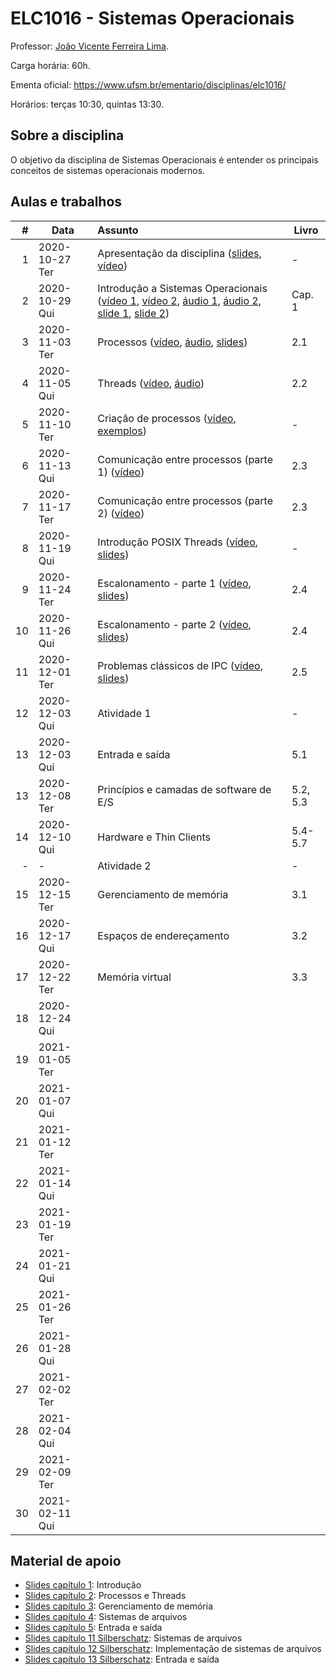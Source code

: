 # ELC1016 - Sistemas Operacionais

Professor: [João Vicente Ferreira Lima](http://www.inf.ufsm.br/~jvlima).

Carga horária: 60h.

Ementa oficial: https://www.ufsm.br/ementario/disciplinas/elc1016/

Horários: terças 10:30, quintas 13:30.

## Sobre a disciplina

O objetivo da disciplina de Sistemas Operacionais é entender os principais conceitos de sistemas operacionais modernos.

## Aulas e trabalhos

|  # | Data             | Assunto          | Livro |
|---:|------------------|:-----------------|------|
|  1 | 2020-10-27 Ter   | Apresentação da disciplina ([slides](https://docs.google.com/presentation/d/1B6gwQ2h22Dl3I2bYY4zFY8JV4z8batjURPjUjsYTaHU/edit?usp=sharing), [vídeo](https://youtu.be/c1Ab_YXKn00))   | - |
|  2 | 2020-10-29 Qui   | Introdução a Sistemas Operacionais ([vídeo 1](https://youtu.be/7KsHiozYhv4), [vídeo 2](https://youtu.be/DmxuID5tytE), [áudio 1](https://drive.google.com/file/d/1TKn-5udiXFnrsbpZvdwcxtR2AEj1Rly7/view?usp=sharing), [áudio 2](https://drive.google.com/file/d/1iuoUs5tFJGGppZKFrqYhiAFvOd9qIzmd/view?usp=sharing), [slide 1](https://drive.google.com/file/d/1BQPPeJmC0gmnA5f-5WTr5sE5s3Sq8nUt/view?usp=sharing), [slide 2](./aulas/02_introducao/1_introduction.pdf)) |  Cap. 1 |
|  3 | 2020-11-03 Ter   |  Processos ([vídeo](https://youtu.be/3BqGeD5ikzM), [áudio](https://drive.google.com/file/d/17OYRc-YYKoUzHL9dyVCaYfCBcOwyefJw/view?usp=sharing), [slides](https://drive.google.com/file/d/1KoKli1WBU3kgKEERlRAZzZ_XNDRqa5BH/view?usp=sharing)) | 2.1 |
|  4 | 2020-11-05 Qui   | Threads ([vídeo](https://youtu.be/eePJ9G7YKN0), [áudio](https://drive.google.com/file/d/1FMir345C6eAhp3UziT86DAevhjbr0CtY/view?usp=sharing)) | 2.2 |
|  5 | 2020-11-10 Ter   | Criação de processos ([vídeo](https://youtu.be/NZRuGDsEruA), [exemplos](./aulas/05_fork))         | - |
|  6 | 2020-11-13 Qui   |  Comunicação entre processos (parte 1) ([vídeo](https://youtu.be/VAjdkpWYcA4)) | 2.3 |
|   7 | 2020-11-17 Ter  | Comunicação entre processos (parte 2) ([vídeo](https://youtu.be/OQQd6BOuc1k))  | 2.3 |
| 8 | 2020-11-19  Qui  | Introdução POSIX Threads ([vídeo](https://youtu.be/GAckKe92lUA), [slides](./aulas/08_pthreads/08_pthreads.pdf)) | - |
| 9 | 2020-11-24 Ter   | Escalonamento - parte 1 ([vídeo](https://youtu.be/a5p_KUjEhYk), [slides](https://docs.google.com/presentation/d/1B6gwQ2h22Dl3I2bYY4zFY8JV4z8batjURPjUjsYTaHU/edit?usp=sharing)) | 2.4 |
| 10 | 2020-11-26 Qui  | Escalonamento - parte 2 ([vídeo](https://youtu.be/Qg4VhzPIcJA), [slides](https://docs.google.com/presentation/d/1B6gwQ2h22Dl3I2bYY4zFY8JV4z8batjURPjUjsYTaHU/edit?usp=sharing))  | 2.4 |
| 11 | 2020-12-01 Ter  | Problemas clássicos de IPC ([vídeo](https://youtu.be/20V2XFLaWyw), [slides](https://docs.google.com/presentation/d/1y6G3lx04uVuZBzJzoaDSH60DxcC0AuLOrSuaJfyrmSc/edit?usp=sharing)) | 2.5 |
| 12  | 2020-12-03 Qui | Atividade 1 | - | 
| 13 | 2020-12-03 Qui  | Entrada e saída    | 5.1 |
| 13 | 2020-12-08 Ter  | Princípios e camadas de software de E/S | 5.2, 5.3 | 
| 14 | 2020-12-10 Qui  | Hardware e Thin Clients | 5.4-5.7  |
| -  | -               | Atividade 2 | - |
| 15 | 2020-12-15 Ter  | Gerenciamento de memória            | 3.1  |
| 16 | 2020-12-17 Qui  | Espaços de endereçamento            |  3.2 |
| 17 | 2020-12-22 Ter  | Memória virtual            | 3.3  |
| 18 | 2020-12-24 Qui  |             |   |
| 19 | 2021-01-05 Ter  |             |   |
| 20 | 2021-01-07 Qui  |             |   |
| 21 | 2021-01-12 Ter  |             |   |
| 22 | 2021-01-14 Qui  |             |   |
| 23 | 2021-01-19 Ter  |             |   |
| 24 | 2021-01-21 Qui  |             |   |
| 25 | 2021-01-26 Ter  |             |   |
| 26 | 2021-01-28 Qui  |             |   |
| 27 | 2021-02-02 Ter  |             |   |
| 28 | 2021-02-04 Qui  |             |   |
| 29 | 2021-02-09 Ter  |             |   |
| 30 | 2021-02-11 Qui  |             |   |




## Material de apoio

- [Slides capítulo 1](https://drive.google.com/file/d/1BQPPeJmC0gmnA5f-5WTr5sE5s3Sq8nUt/view?usp=sharing): Introdução
- [Slides capítulo 2](https://drive.google.com/file/d/1KoKli1WBU3kgKEERlRAZzZ_XNDRqa5BH/view?usp=sharing): Processos e Threads
- [Slides capítulo 3](https://drive.google.com/file/d/1iSH2DhJNBZ_tV6JtFrHQS4n3s3vFKHyL/view?usp=sharing): Gerenciamento de memória
- [Slides capítulo 4](https://drive.google.com/file/d/1XmX95IFH7D4HWaguTZauQpNFryhk-lqA/view?usp=sharing): Sistemas de arquivos
- [Slides capítulo 5](https://drive.google.com/file/d/1RPJk9OhxFDr_X3qtJ9AjnYETPCwzgXCP/view?usp=sharing): Entrada e saída
- [Slides capítulo 11 Silberschatz](https://drive.google.com/file/d/1udKscXJOB5hMDhqYBYy1foB5Yioyru-b/view?usp=sharing): Sistemas de arquivos
- [Slides capítulo 12 Silberschatz](https://drive.google.com/file/d/1vL4Imp_ft9uRjMJJoHqGIck_3FbniFjo/view?usp=sharing): Implementação de sistemas de arquivos
- [Slides capítulo 13 Silberschatz](https://drive.google.com/file/d/1qzw-pBHNdu0yEqV4txA9hibB5XwfU7Ar/view?usp=sharing): Entrada e saída
